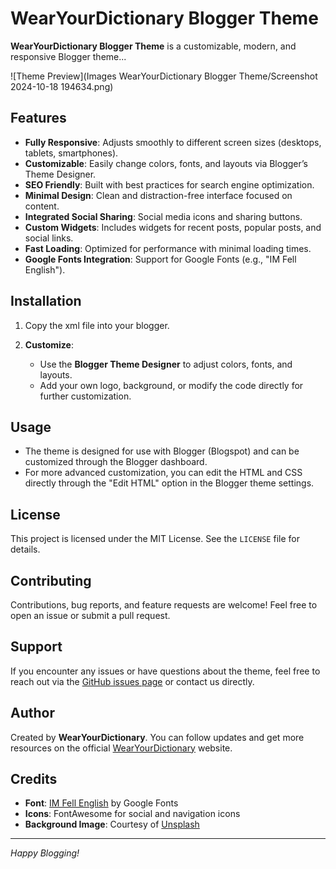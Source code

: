 # WearYourDictionary Blogger Theme

**WearYourDictionary Blogger Theme** is a customizable, modern, and responsive Blogger theme...

![Theme Preview](Images WearYourDictionary Blogger Theme/Screenshot 2024-10-18 194634.png)


## Features
- **Fully Responsive**: Adjusts smoothly to different screen sizes (desktops, tablets, smartphones).
- **Customizable**: Easily change colors, fonts, and layouts via Blogger’s Theme Designer.
- **SEO Friendly**: Built with best practices for search engine optimization.
- **Minimal Design**: Clean and distraction-free interface focused on content.
- **Integrated Social Sharing**: Social media icons and sharing buttons.
- **Custom Widgets**: Includes widgets for recent posts, popular posts, and social links.
- **Fast Loading**: Optimized for performance with minimal loading times.
- **Google Fonts Integration**: Support for Google Fonts (e.g., "IM Fell English").

## Installation

1. Copy the xml file into your blogger.

2. **Customize**:
   - Use the **Blogger Theme Designer** to adjust colors, fonts, and layouts.
   - Add your own logo, background, or modify the code directly for further customization.

## Usage

- The theme is designed for use with Blogger (Blogspot) and can be customized through the Blogger dashboard.
- For more advanced customization, you can edit the HTML and CSS directly through the "Edit HTML" option in the Blogger theme settings.

## License

This project is licensed under the MIT License. See the `LICENSE` file for details.

## Contributing

Contributions, bug reports, and feature requests are welcome! Feel free to open an issue or submit a pull request.

## Support

If you encounter any issues or have questions about the theme, feel free to reach out via the [GitHub issues page](https://github.com/WearYourDictionary/blogger-theme/issues) or contact us directly.

## Author

Created by **WearYourDictionary**. You can follow updates and get more resources on the official [WearYourDictionary](https://wearyourdictionary.blogspot.com/) website.

## Credits

- **Font**: [IM Fell English](https://fonts.google.com/specimen/IM+Fell+English) by Google Fonts
- **Icons**: FontAwesome for social and navigation icons
- **Background Image**: Courtesy of [Unsplash](https://unsplash.com)

---

*Happy Blogging!*
